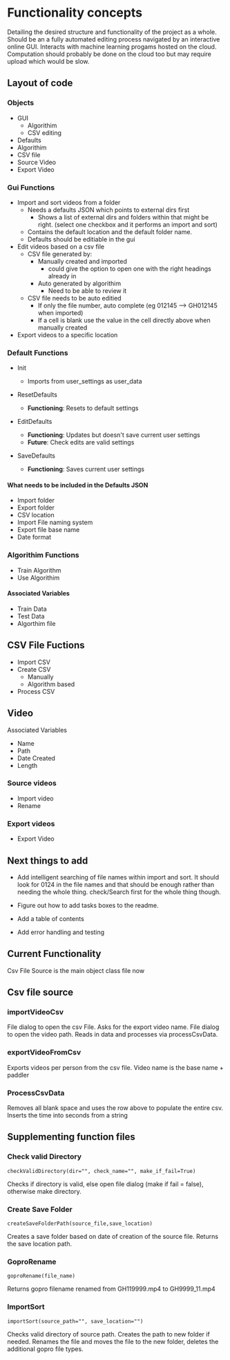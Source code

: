 # Functionality concepts

Detailing the desired structure and functionality of the project as a whole.
Should be an a fully automated editing process navigated by an interactive online GUI.
Interacts with machine learning progams hosted on the cloud. Computation should probably be done on the cloud too but may require upload which would be slow.

## Layout of code

### Objects

* GUI
  * Algorithim
  * CSV editing
* Defaults
* Algorithim
* CSV file
* Source Video
* Export Video

### Gui Functions

* Import and sort videos from a folder
  * Needs a defaults JSON which points to external dirs first
    * Shows a list of external dirs and folders within that might be right. (select one checkbox and it performs an import and sort)
  * Contains the default location and the default folder name.
  * Defaults should be editiable in the gui
* Edit videos based on a csv file
  * CSV file generated by:
    * Manually created and imported
      * could give the option to open one with the right headings already in
    * Auto generated by algorithim
      * Need to be able to review it
  * CSV file needs to be auto editied
    * If only the file number, auto complete (eg 012145 --> GH012145 when imported)
    * If a cell is blank use the value in the cell directly above when manually created
* Export videos to a specific location

### Default Functions

* Init
  * Imports from user_settings as user_data
* ResetDefaults
  * **Functioning**: Resets to default settings
* EditDefaults
  * **Functioning**: Updates but doesn't save current user settings
  * **Future**: Check edits are valid settings

* SaveDefaults
  * **Functioning**: Saves current user settings

#### What needs to be included in the Defaults JSON

* Import folder
* Export folder
* CSV location
* Import File naming system
* Export file base name
* Date format

### Algorithim Functions

* Train Algorithm
* Use Algorithim

#### Associated Variables

* Train Data
* Test Data
* Algorthim file

## CSV File Fuctions

* Import CSV
* Create CSV
  * Manually
  * Algorithm based
* Process CSV

## Video

Associated Variables

* Name
* Path
* Date Created
* Length

### Source videos

* Import video
* Rename

### Export videos

* Export Video

## Next things to add

* Add intelligent searching of file names within import and sort. It should look for 0124 in the file names and that should be enough rather than needing the whole thing. check/Search first for the whole thing though.

* Figure out how to add tasks boxes to the readme.
* Add a table of contents
* Add error handling and testing

## Current Functionality

Csv File Source is the main object class file now

## Csv file source

### importVideoCsv

File dialog to open the csv File.
Asks for the export video name.
File dialog to open the video path.
Reads in data and processes via processCsvData.

### exportVideoFromCsv

Exports videos per person from the csv file.
Video name is the base name + paddler

### ProcessCsvData

Removes all blank space and uses the row above to populate the entire csv.
Inserts the time into seconds from a string

## Supplementing function files

### Check valid Directory

    checkValidDirectory(dir="", check_name="", make_if_fail=True)

Checks if directory is valid, else open file dialog (make if fail = false), otherwise make directory.

### Create Save Folder

    createSaveFolderPath(source_file,save_location)

Creates a save folder based on date of creation of the source file.
Returns the save location path.

### GoproRename

    goproRename(file_name)
Returns gopro filename renamed from GH119999.mp4 to GH9999_11.mp4

### ImportSort

    importSort(source_path="", save_location="")

Checks valid directory of source path.
Creates the path to new folder if needed. Renames the file and moves the file to the new folder, deletes the additional gopro file types.
